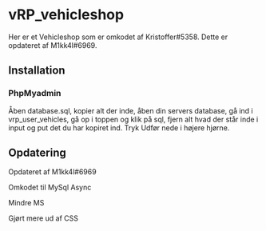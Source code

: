 # vRP_vehicleshop
Her er et Vehicleshop som er omkodet af Kristoffer#5358. 
Dette er opdateret af M1kk4l#6969.

## Installation
### PhpMyadmin
Åben database.sql, kopier alt der inde, åben din servers database, gå ind i vrp_user_vehicles, gå op i toppen og klik på sql, fjern alt hvad der står inde i input og put det du har kopiret ind. Tryk Udfør nede i højere hjørne.

## Opdatering
Opdateret af M1kk4l#6969

Omkodet til MySql Async

Mindre MS

Gjørt mere ud af CSS
